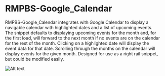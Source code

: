 RMPBS-Google_Calendar
=====================
RMPBS-Google_Calendar integrates with Google Calendar to display a navigable calendar with highlighted dates and a list of upcoming events. The snippet defaults to displaying upcoming events for the month and, for the first load, will forward to the next month if no events are on the calendar for the rest of the month. Clicking on a highlighted date will display the event data for that date. Scrolling through the months on the calendar will display events for the given month. Designed for use as a right rail snippet, but could be modified easily.

![Alt text](/google-cal.png "Video Grid")